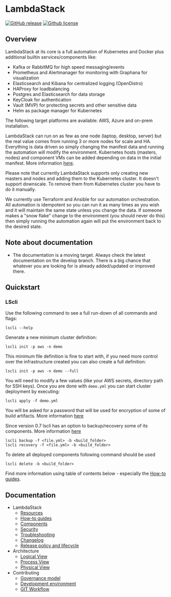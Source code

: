 # LambdaStack
[![GitHub release](https://img.shields.io/github/v/release/lambdastack/LambdaStack.svg)](https://github.com/lambdastack/lambdastack/releases)
[![Github license](https://img.shields.io/github/license/lambdastack/LambdaStack)](https://github.com/lambdastack/lambdastack/releases)

## Overview

LambdaStack at its core is a full automation of Kubernetes and Docker plus additional builtin services/components like:

- Kafka or RabbitMQ for high speed messaging/events
- Prometheus and Alertmanager for monitoring with Graphana for visualization
- Elasticsearch and Kibana for centralized logging (OpenDistro)
- HAProxy for loadbalancing
- Postgres and Elasticsearch for data storage
- KeyCloak for authentication
- Vault (MVP) for protecting secrets and other sensitive data
- Helm as package manager for Kubernetes

The following target platforms are available: AWS, Azure and on-prem installation.

LambdaStack can run on as few as one node (laptop, desktop, server) but the real value comes from running 3 or more nodes for scale and HA. Everything is data driven so simply changing the manifest data and running the automation will modify the environment.
Kubernetes hosts (masters, nodes) and component VMs can be added depending on data in the initial manifest. More information [here](https://github.com/lambdastack/lambdastack/blob/master/docs/home/howto/CLUSTER.md#how-to-scale-or-cluster-components).

Please note that currently LambdaStack supports only creating new masters and nodes and adding them to the Kubernetes cluster. It doesn't support downscale. To remove them from Kubernetes cluster you have to do it manually.

We currently use Terraform and Ansible for our automation orchestration. All automation is idempotent so you can run it as many times as you wish and it will maintain the same state unless you change the data. If someone makes a "snow flake" change to the environment (you should never do this) then simply running the automation again will put the environment back to the desired state.

## Note about documentation

- The documentation is a moving target. Always check the latest documentation on the develop branch. There is a big chance that whatever you are looking for is already added/updated or improved there.

## Quickstart

### LScli

Use the following command to see a full run-down of all commands and flags:

```shell
lscli --help
```

Generate a new minimum cluster definition:

```shell
lscli init -p aws -n demo
```

This minimum file definition is fine to start with, if you need more control over the infrastructure created you can also create a full definition:

```shell
lscli init -p aws -n demo --full
```

You will need to modify a few values (like your AWS secrets, directory path for SSH keys). Once you are done with `demo.yml` you can start cluster deployment by executing:

```shell
lscli apply -f demo.yml
```
You will be asked for a password that will be used for encryption of some of build artifacts. More information [here](docs/home/howto/SECURITY.md#how-to-run-lscli-with-password)

Since version 0.7 lscli has an option to backup/recovery some of its components. More information [here](https://github.com/lambdastack/lambdastack/blob/develop/docs/home/howto/BACKUP.md)
```shell
lscli backup -f <file.yml> -b <build_folder>
lscli recovery -f <file.yml> -b <build_folder>
```

To delete all deployed components following command should be used

```shell
lscli delete -b <build_folder>
```

Find more information using table of contents below - especially the [How-to guides](docs/home/HOWTO.md).

## Documentation

<!-- TOC -->

- LambdaStack
  - [Resources](docs/home/RESOURCES.md)
  - [How-to guides](docs/home/HOWTO.md)
  - [Components](docs/home/COMPONENTS.md)
  - [Security](docs/home/SECURITY.md)
  - [Troubleshooting](docs/home/TROUBLESHOOTING.md)
  - [Changelog](CHANGELOG.md)
  - [Release policy and lifecycle](docs/home/LIFECYCLE.md)
- Architecture
  - [Logical View](docs/architecture/logical-view.md)
  - [Process View](docs/architecture/process-view.md)
  - [Physical View](docs/architecture/physical-view.md)
- Contributing
  - [Governance model](docs/home/GOVERNANCE.md)
  - [Development environment](docs/home/DEVELOPMENT.md)
  - [GIT Workflow](docs/home/GITWORKFLOW.md)

<!-- TOC -->

